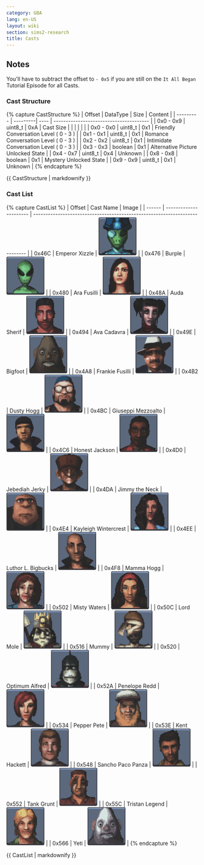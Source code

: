 ```yaml
---
category: GBA
lang: en-US
layout: wiki
section: sims2-research
title: Casts
---
```


## Notes
You'll have to subtract the offset to `- 0x5` if you are still on the `It All Began` Tutorial Episode for all Casts.

### Cast Structure
{% capture CastStructure %}
| Offset    | DataType | Size | Content                                 |
| --------- | ---------| ---- | --------------------------------------- |
| 0x0 - 0x9 | uint8_t  | 0xA  | Cast Size                               |
|           |          |      |                                         |
| 0x0 - 0x0 | uint8_t  | 0x1  | Friendly Conversation Level ( 0 - 3 )   |
| 0x1 - 0x1 | uint8_t  | 0x1  | Romance Conversation Level ( 0 - 3 )    |
| 0x2 - 0x2 | uint8_t  | 0x1  | Intimidate Conversation Level ( 0 - 3 ) |
| 0x3 - 0x3 | boolean  | 0x1  | Alternative Picture Unlocked State      |
| 0x4 - 0x7 | uint8_t  | 0x4  | Unknown                                 |
| 0x8 - 0x8 | boolean  | 0x1  | Mystery Unlocked State                  |
| 0x9 - 0x9 | uint8_t  | 0x1  | Unknown                                 |
{% endcapture %}

{{ CastStructure | markdownify }}


### Cast List
{% capture CastList %}
| Offset | Cast Name              | Image                                                                       |
| ------ | ---------------------- | --------------------------------------------------------------------------- |
| 0x46C  | Emperor Xizzle         | <img src="/assets/images/s2-research/cast/0.png" width="100" height="100">  |
| 0x476  | Burple                 | <img src="/assets/images/s2-research/cast/1.png" width="100" height="100">  |
| 0x480  | Ara Fusilli            | <img src="/assets/images/s2-research/cast/2.png" width="100" height="100">  |
| 0x48A  | Auda Sherif            | <img src="/assets/images/s2-research/cast/3.png" width="100" height="100">  |
| 0x494  | Ava Cadavra            | <img src="/assets/images/s2-research/cast/4.png" width="100" height="100">  |
| 0x49E  | Bigfoot                | <img src="/assets/images/s2-research/cast/5.png" width="100" height="100">  |
| 0x4A8  | Frankie Fusilli        | <img src="/assets/images/s2-research/cast/6.png" width="100" height="100">  |
| 0x4B2  | Dusty Hogg             | <img src="/assets/images/s2-research/cast/7.png" width="100" height="100">  |
| 0x4BC  | Giuseppi Mezzoalto     | <img src="/assets/images/s2-research/cast/8.png" width="100" height="100">  |
| 0x4C6  | Honest Jackson         | <img src="/assets/images/s2-research/cast/9.png" width="100" height="100">  |
| 0x4D0  | Jebediah Jerky         | <img src="/assets/images/s2-research/cast/10.png" width="100" height="100"> |
| 0x4DA  | Jimmy the Neck         | <img src="/assets/images/s2-research/cast/11.png" width="100" height="100"> |
| 0x4E4  | Kayleigh Wintercrest   | <img src="/assets/images/s2-research/cast/12.png" width="100" height="100"> |
| 0x4EE  | Luthor L. Bigbucks     | <img src="/assets/images/s2-research/cast/13.png" width="100" height="100"> |
| 0x4F8  | Mamma Hogg             | <img src="/assets/images/s2-research/cast/14.png" width="100" height="100"> |
| 0x502  | Misty Waters           | <img src="/assets/images/s2-research/cast/15.png" width="100" height="100"> |
| 0x50C  | Lord Mole              | <img src="/assets/images/s2-research/cast/16.png" width="100" height="100"> |
| 0x516  | Mummy                  | <img src="/assets/images/s2-research/cast/17.png" width="100" height="100"> |
| 0x520  | Optimum Alfred         | <img src="/assets/images/s2-research/cast/18.png" width="100" height="100"> |
| 0x52A  | Penelope Redd          | <img src="/assets/images/s2-research/cast/19.png" width="100" height="100"> |
| 0x534  | Pepper Pete            | <img src="/assets/images/s2-research/cast/20.png" width="100" height="100"> |
| 0x53E  | Kent Hackett           | <img src="/assets/images/s2-research/cast/21.png" width="100" height="100"> |
| 0x548  | Sancho Paco Panza      | <img src="/assets/images/s2-research/cast/22.png" width="100" height="100"> |
| 0x552  | Tank Grunt             | <img src="/assets/images/s2-research/cast/23.png" width="100" height="100"> |
| 0x55C  | Tristan Legend         | <img src="/assets/images/s2-research/cast/24.png" width="100" height="100"> |
| 0x566  | Yeti                   | <img src="/assets/images/s2-research/cast/25.png" width="100" height="100"> |
{% endcapture %}

{{ CastList | markdownify }}
